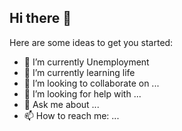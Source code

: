 ## Hi there 👋


Here are some ideas to get you started:

- 🔭 I’m currently Unemployment
- 🌱 I’m currently learning life
- 👯 I’m looking to collaborate on ...
- 🤔 I’m looking for help with ...
- 💬 Ask me about ...
- 📫 How to reach me: ...

